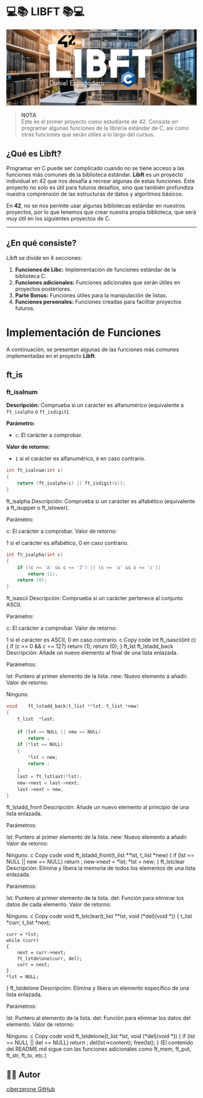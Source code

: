 # 💻📚 LIBFT 📚💻

![Banner](https://github.com/DanielEspanadero/libft-42/blob/master/docs/banner%20libft.png)

> **NOTA**  
> Este es el primer proyecto como estudiante de 42. Consiste en programar algunas funciones de la librería estándar de C, así como otras funciones que serán útiles a lo largo del cursus.

## ¿Qué es Libft?

Programar en C puede ser complicado cuando no se tiene acceso a las funciones más comunes de la biblioteca estándar. **Libft** es un proyecto individual en 42 que nos desafía a recrear algunas de estas funciones. Este proyecto no solo es útil para futuros desafíos, sino que también profundiza nuestra comprensión de las estructuras de datos y algoritmos básicos.

En **42**, no se nos permite usar algunas bibliotecas estándar en nuestros proyectos, por lo que tenemos que crear nuestra propia biblioteca, que será muy útil en los siguientes proyectos de C.

---

## ¿En qué consiste?

Libft se divide en 4 secciones:

1. **Funciones de Libc:** Implementación de funciones estándar de la biblioteca C.
2. **Funciones adicionales:** Funciones adicionales que serán útiles en proyectos posteriores.
3. **Parte Bonus:** Funciones útiles para la manipulación de listas.
4. **Funciones personales:** Funciones creadas para facilitar proyectos futuros.


# Implementación de Funciones

A continuación, se presentan algunas de las funciones más comunes implementadas en el proyecto **Libft**.

## ft_is

### ft_isalnum
**Descripción:** Comprueba si un carácter es alfanumérico (equivalente a `ft_isalpha` o `ft_isdigit`).

**Parámetro:**  
- `c`: El carácter a comprobar.

**Valor de retorno:**  
- `1` si el carácter es alfanumérico, `0` en caso contrario.

```c
int	ft_isalnum(int c)
{
	return (ft_isalpha(c) || ft_isdigit(c));
}
```
ft_isalpha
Descripción: Comprueba si un carácter es alfabético (equivalente a ft_isupper o ft_islower).

Parámetro:

c: El carácter a comprobar.
Valor de retorno:

1 si el carácter es alfabético, 0 en caso contrario.
```c
int	ft_isalpha(int c)
{
	if ((c >= 'A' && c <= 'Z') || (c >= 'a' && c <= 'z'))
		return (1);
	return (0);
}
```

ft_isascii
Descripción: Comprueba si un carácter pertenece al conjunto ASCII.

Parámetro:

c: El carácter a comprobar.
Valor de retorno:

1 si el carácter es ASCII, 0 en caso contrario.
c
Copy code
int	ft_isascii(int c)
{
	if (c >= 0 && c <= 127)
		return (1);
	return (0);
}
ft_lst
ft_lstadd_back
Descripción: Añade un nuevo elemento al final de una lista enlazada.

Parámetros:

lst: Puntero al primer elemento de la lista.
new: Nuevo elemento a añadir.
Valor de retorno:

Ninguno.

```c
void	ft_lstadd_back(t_list **lst, t_list *new)
{
	t_list	*last;

	if (lst == NULL || new == NULL)
		return ;
	if (*lst == NULL)
	{
		*lst = new;
		return ;
	}
	last = ft_lstlast(*lst);
	new->next = last->next;
	last->next = new;
}
```
ft_lstadd_front
Descripción: Añade un nuevo elemento al principio de una lista enlazada.

Parámetros:

lst: Puntero al primer elemento de la lista.
new: Nuevo elemento a añadir.
Valor de retorno:

Ninguno.
c
Copy code
void	ft_lstadd_front(t_list **lst, t_list *new)
{
	if (lst == NULL || new == NULL)
		return ;
	new->next = *lst;
	*lst = new;
}
ft_lstclear
Descripción: Elimina y libera la memoria de todos los elementos de una lista enlazada.

Parámetros:

lst: Puntero al primer elemento de la lista.
del: Función para eliminar los datos de cada elemento.
Valor de retorno:

Ninguno.
c
Copy code
void	ft_lstclear(t_list **lst, void (*del)(void *))
{
	t_list	*curr;
	t_list	*next;

	curr = *lst;
	while (curr)
	{
		next = curr->next;
		ft_lstdelone(curr, del);
		curr = next;
	}
	*lst = NULL;
}
ft_lstdelone
Descripción: Elimina y libera un elemento específico de una lista enlazada.

Parámetros:

lst: Puntero al elemento de la lista.
del: Función para eliminar los datos del elemento.
Valor de retorno:

Ninguno.
c
Copy code
void	ft_lstdelone(t_list *lst, void (*del)(void *))
{
	if (lst == NULL || del == NULL)
		return ;
	del(lst->content);
	free(lst);
}
(El contenido del README.md sigue con las funciones adicionales como ft_mem, ft_put, ft_str, ft_to, etc.)

## 🧑‍💻 Autor
<a href='https://github.com/ciberzerone/'>ciberzerone
GitHub </a>
